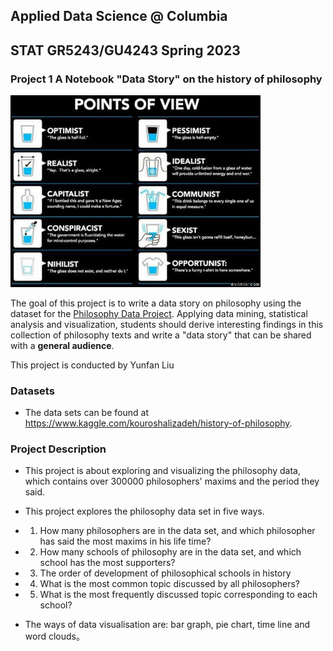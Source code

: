 ## Applied Data Science @ Columbia
## STAT GR5243/GU4243 Spring 2023
### Project 1 A Notebook "Data Story" on the history of philosophy

<img src="../figs/100126-the-glass.jpeg" width="400">

The goal of this project is to write a data story on philosophy using the dataset for the [Philosophy Data Project](http://philosophydata.com/index.html). Applying data mining, statistical analysis and visualization, students should derive interesting findings in this collection of philosophy texts and write a "data story" that can be shared with a **general audience**. 


This project is conducted by Yunfan Liu

### Datasets

+ The data sets can be found at https://www.kaggle.com/kouroshalizadeh/history-of-philosophy. 

### Project Description

+ This project is about exploring and visualizing the philosophy data, which contains over 300000 philosophers' maxims and the period they said. 

+ This project explores the philosophy data set in five ways.
+ 1. How many philosophers are in the data set, and which philosopher has said the most maxims in his life time?
+ 2. How many schools of philosophy are in the data set, and which school has the most supporters?
+ 3. The order of development of philosophical schools in history
+ 4. What is the most common topic discussed by all philosophers?
+ 5. What is the most frequently discussed topic corresponding to each school?

+ The ways of data visualisation are: bar graph, pie chart, time line and word clouds。